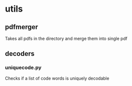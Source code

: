 # utils
## pdfmerger
Takes all pdfs in the directory and merge them into single pdf
## decoders
### uniquecode.py
Checks if a list of code words is uniquely decodable